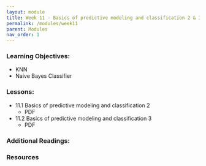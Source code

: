 ```yaml
---
layout: module
title: Week 11 - Basics of predictive modeling and classification 2 & 3
permalink: /modules/week11
parent: Modules
nav_order: 1
---
```


### Learning Objectives:

* KNN
* Naive Bayes Classifier

### Lessons:
* 11.1 Basics of predictive modeling and classification 2
    * PDF
* 11.2 Basics of predictive modeling and classification 3
    * PDF


### Additional Readings:


### Resources
